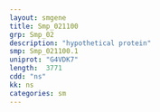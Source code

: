 ```yaml
---
layout: smgene
title: Smp_021100
grp: Smp_02
description: "hypothetical protein"
smp: Smp_021100.1
uniprot: "G4VDK7"
length:  3771
cdd: "ns"
kk: ns
categories: sm
---
```

